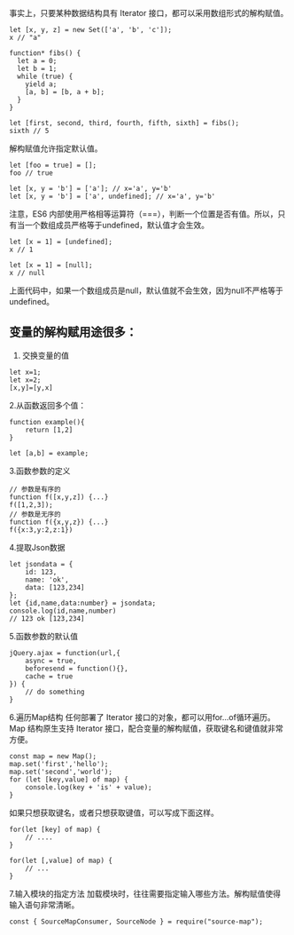 事实上，只要某种数据结构具有 Iterator 接口，都可以采用数组形式的解构赋值。


```
let [x, y, z] = new Set(['a', 'b', 'c']);
x // "a"

function* fibs() {
  let a = 0;
  let b = 1;
  while (true) {
    yield a;
    [a, b] = [b, a + b];
  }
}

let [first, second, third, fourth, fifth, sixth] = fibs();
sixth // 5
```
解构赋值允许指定默认值。

```
let [foo = true] = [];
foo // true

let [x, y = 'b'] = ['a']; // x='a', y='b'
let [x, y = 'b'] = ['a', undefined]; // x='a', y='b'
```

注意，ES6 内部使用严格相等运算符（===），判断一个位置是否有值。所以，只有当一个数组成员严格等于undefined，默认值才会生效。

```
let [x = 1] = [undefined];
x // 1

let [x = 1] = [null];
x // null
```

上面代码中，如果一个数组成员是null，默认值就不会生效，因为null不严格等于undefined。




## 变量的解构赋用途很多：
1. 交换变量的值
```
let x=1;
let x=2;
[x,y]=[y,x]
```
2.从函数返回多个值：
```
function example(){
    return [1,2]
}

let [a,b] = example;
```
3.函数参数的定义

```
// 参数是有序的
function f([x,y,z]) {...}
f([1,2,3]);
// 参数是无序的
function f({x,y,z}) {...}
f({x:3,y:2,z:1})
```
4.提取Json数据
```
let jsondata = {
    id: 123,
    name: 'ok',
    data: [123,234]
};
let {id,name,data:number} = jsondata;
console.log(id,name,number)
// 123 ok [123,234]
```
5.函数参数的默认值
```
jQuery.ajax = function(url,{
    async = true,
    beforesend = function(){},
    cache = true
}) {
    // do something
}
```
6.遍历Map结构
任何部署了 Iterator 接口的对象，都可以用for...of循环遍历。Map 结构原生支持 Iterator 接口，配合变量的解构赋值，获取键名和键值就非常方便。
```
const map = new Map();
map.set('first','hello');
map.set('second','world');
for (let [key,value] of map) {
    console.log(key + 'is' + value);
}
```
如果只想获取键名，或者只想获取键值，可以写成下面这样。
```
for(let [key] of map) {
    // ....
}

for(let [,value] of map) {
    // ...
}
```
7.输入模块的指定方法
加载模块时，往往需要指定输入哪些方法。解构赋值使得输入语句非常清晰。
```
const { SourceMapConsumer, SourceNode } = require("source-map");
```














